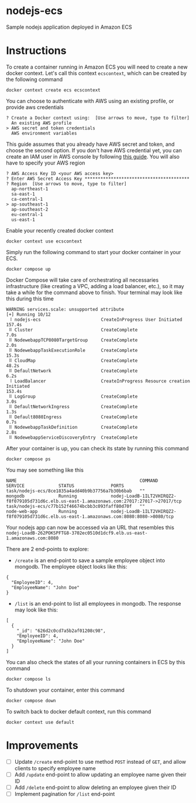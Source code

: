 
# nodejs-ecs
Sample nodejs application deployed in Amazon ECS

# Instructions

To create a container running in Amazon ECS you will need to create a new docker context. Let's call this context `ecscontext`, which can be created by the following command
```
docker context create ecs ecscontext
```

You can choose to authenticate with AWS using an existing profile, or provide aws credentials
```
? Create a Docker context using:  [Use arrows to move, type to filter]
  An existing AWS profile
> AWS secret and token credentials
  AWS environment variables
```

This guide assumes that you already have AWS secret and token, and choose the second option. If you don't have AWS credential yet, you can create an IAM user in AWS console by following [this guide](https://docs.aws.amazon.com/IAM/latest/UserGuide/getting-started_create-admin-group.html). You will also have to specify your AWS region
```
? AWS Access Key ID <your AWS access key>
? Enter AWS Secret Access Key ****************************************
? Region  [Use arrows to move, type to filter]
  ap-northeast-1
  sa-east-1
  ca-central-1
> ap-southeast-1
  ap-southeast-2
  eu-central-1
  us-east-1
```

Enable your recently created docker context
```
docker context use ecscontext
```

Simply run the following command to start your docker container in your ECS. 
```
docker compose up
```

Docker Compose will take care of orchestrating all necessaries infrastructure (like creating a VPC, adding a load balancer, etc.), so it may take a while for the command above to finish. Your terminal may look like this during this time
```
WARNING services.scale: unsupported attribute
[+] Running 10/12
 ⠸ nodejs-ecs                       CreateInProgress User Initiated                                                                                                                                                       157.4s
 ⠿ Cluster                          CreateComplete                                                                                                                                                                          7.0s
 ⠿ NodewebappTCP8080TargetGroup     CreateComplete                                                                                                                                                                          2.0s
 ⠿ NodewebappTaskExecutionRole      CreateComplete                                                                                                                                                                         15.3s
 ⠿ CloudMap                         CreateComplete                                                                                                                                                                         48.2s
 ⠿ DefaultNetwork                   CreateComplete                                                                                                                                                                          6.2s
 ⠸ LoadBalancer                     CreateInProgress Resource creation Initiated                                                                                                                                          153.4s
 ⠿ LogGroup                         CreateComplete                                                                                                                                                                          3.0s
 ⠿ DefaultNetworkIngress            CreateComplete                                                                                                                                                                          1.3s
 ⠿ Default8080Ingress               CreateComplete                                                                                                                                                                          0.7s
 ⠿ NodewebappTaskDefinition         CreateComplete                                                                                                                                                                          2.8s
 ⠿ NodewebappServiceDiscoveryEntry  CreateComplete
```

After your container is up, you can check its state by running this command
```
docker compose ps
```

You may see something like this
```
NAME                                               COMMAND             SERVICE             STATUS              PORTS
task/nodejs-ecs/8ce1835a4add40b9b37756a7b30b6bab   ""                  mongodb             Running             nodej-LoadB-1ILT2VHIRQZ2-f8f079105d731d6c.elb.us-east-1.amazonaws.com:27017:27017->27017/tcp
task/nodejs-ecs/c77b152f46674bcbb3c093faff80d70f   ""                  node-web-app        Running             nodej-LoadB-1ILT2VHIRQZ2-f8f079105d731d6c.elb.us-east-1.amazonaws.com:8080:8080->8080/tcp
```

Your nodejs app can now be accessed via an URL that resembles this `nodej-LoadB-262POKSPFTG8-3702ec0510d1dcf9.elb.us-east-1.amazonaws.com:8080`

There are 2 end-points to explore:
- `/create` is an end-point to save a sample employee object into mongodb. The employee object looks like this:
```
{
  "EmployeeID": 4,
  "EmployeeName": "John Doe"
}
```
- `/list` is an end-point to list all employees in mongodb. The response may look like this:
```
[
  {
    "_id": "626d2c0cd7a5b2af01208c98",
    "EmployeeID": 4,
    "EmployeeName": "John Doe"
  }
]
```

You can also check the states of all your running containers in ECS by this command
```
docker compose ls
```

To shutdown your container, enter this command
```
docker compose down
```

To switch back to docker default context, run this command
```
docker context use default
```

# Improvements
- [ ] Update `/create` end-point to use method `POST` instead of `GET`, and allow clients to specify employee name
- [ ] Add `/update` end-point to allow updating an employee name given their ID
- [ ] Add `/delete` end-point to allow deleting an employee given their ID
- [ ] Implement pagination for `/list` end-point